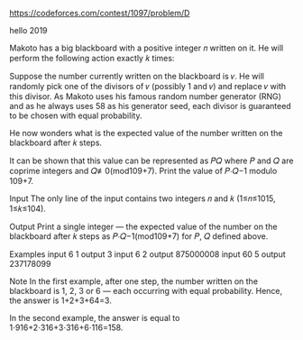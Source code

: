 https://codeforces.com/contest/1097/problem/D

hello 2019

Makoto has a big blackboard with a positive integer 𝑛 written on it. He will perform the following action exactly 𝑘 times:

Suppose the number currently written on the blackboard is 𝑣. He will randomly pick one of the divisors of 𝑣 (possibly 1 and 𝑣) and replace 𝑣 with this divisor. As Makoto uses his famous random number generator (RNG) and as he always uses 58 as his generator seed, each divisor is guaranteed to be chosen with equal probability.

He now wonders what is the expected value of the number written on the blackboard after 𝑘 steps.

It can be shown that this value can be represented as 𝑃𝑄 where 𝑃 and 𝑄 are coprime integers and 𝑄≢0(mod109+7). Print the value of 𝑃⋅𝑄−1 modulo 109+7.

Input
The only line of the input contains two integers 𝑛 and 𝑘 (1≤𝑛≤1015, 1≤𝑘≤104).

Output
Print a single integer — the expected value of the number on the blackboard after 𝑘 steps as 𝑃⋅𝑄−1(mod109+7) for 𝑃, 𝑄 defined above.

Examples
input
6 1
output
3
input
6 2
output
875000008
input
60 5
output
237178099

Note
In the first example, after one step, the number written on the blackboard is 1, 2, 3 or 6 — each occurring with equal probability. Hence, the answer is 1+2+3+64=3.

In the second example, the answer is equal to 1⋅916+2⋅316+3⋅316+6⋅116=158.
